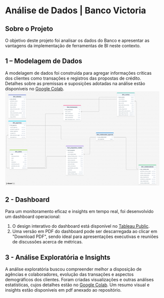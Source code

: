 # Análise de Dados | Banco Victoria



## Sobre o Projeto

O objetivo deste projeto foi analisar os dados do Banco e apresentar as vantagens da implementação de ferramentas de BI neste contexto.

## 1 – Modelagem de Dados

A modelagem de dados foi construída para agregar informações críticas dos clientes como transações e registros das propostas de crédito. Detalhes sobre as premissas e suposições adotadas na análise estão disponíveis no [Google Colab](https://github.com/larixgomex/LH_AD_LARISSAGOMESDESANTANNA/blob/main/LH_AD_LARISSAGOMESDESANTANNA.ipynb). 
![schema](https://github.com/larixgomex/LH_AD_LARISSAGOMESDESANTANNA/blob/main/ficheiros/schema.png)

## 2 - Dashboard

Para um monitoramento eficaz e insights em tempo real, foi desenvolvido um dashboard operacional:

1. O design interativo do dashboard está disponível no [Tableau Public](https://public.tableau.com/views/wip_LH/Dashboard1?:language=en-GB&:sid=&:display_count=n&:origin=viz_share_link).
2. Uma versão em PDF do dashboard pode ser descarregada ao clicar em "Download PDF", sendo ideal para apresentações executivas e reuniões de discussões acerca de métricas.



## 3 - Análise Exploratória e Insights

A análise exploratória buscou compreender melhor a disposição de agências e colaboradores, evolução das transações e aspectos demográficos dos clientes. 
Foram criadas visualizações e outras análises estatísticas, cujos detalhes estão no [Google Colab](https://github.com/larixgomex/LH_AD_LARISSAGOMESDESANTANNA/blob/main/LH_AD_LARISSAGOMESDESANTANNA.ipynb). Um resumo visual e insights estão disponíveis em pdf anexado ao repositório.
